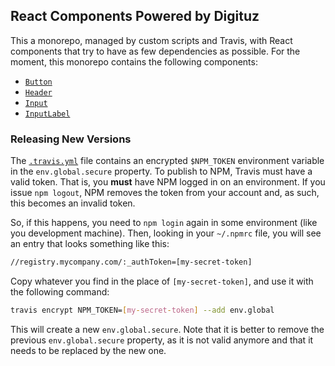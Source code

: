 ## React Components Powered by Digituz

This a monorepo, managed by custom scripts and Travis, with React components that try to have as few dependencies as possible. For the moment, this monorepo contains the following components:

- [`Button`](./src/Button)
- [`Header`](./src/Header)
- [`Input`](./src/Input)
- [`InputLabel`](./src/InputLabel)

### Releasing New Versions

The [`.travis.yml`](./.travis.yml) file contains an encrypted `$NPM_TOKEN` environment variable in the `env.global.secure` property. To publish to NPM, Travis must have a valid token. That is, you **must** have NPM logged in on an environment. If you issue `npm logout`, NPM removes the token from your account and, as such, this becomes an invalid token.

So, if this happens, you need to `npm login` again in some environment (like you development machine). Then, looking in your `~/.npmrc` file, you will see an entry that looks something like this:

```bash
//registry.mycompany.com/:_authToken=[my-secret-token]
```

Copy whatever you find in the place of `[my-secret-token]`, and use it with the following command:

```bash
travis encrypt NPM_TOKEN=[my-secret-token] --add env.global
```

This will create a new `env.global.secure`. Note that it is better to remove the previous `env.global.secure` property, as it is not valid anymore and that it needs to be replaced by the new one.
